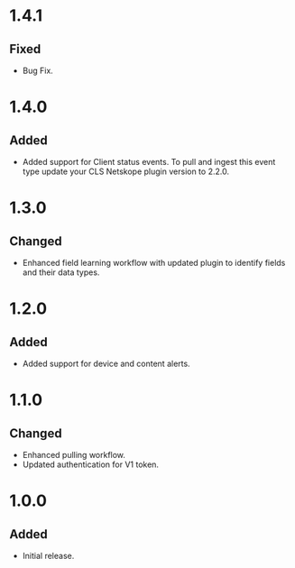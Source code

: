 # 1.4.1
## Fixed
- Bug Fix.

# 1.4.0
## Added
- Added support for Client status events. To pull and ingest this event type update your CLS Netskope plugin version to 2.2.0.

# 1.3.0
## Changed
- Enhanced field learning workflow with updated plugin to identify fields and their data types.

# 1.2.0
## Added
- Added support for device and content alerts.

# 1.1.0
## Changed
- Enhanced pulling workflow.
- Updated authentication for V1 token.

# 1.0.0
## Added
- Initial release.